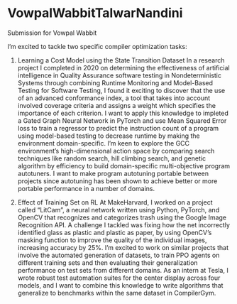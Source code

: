 # VowpalWabbitTalwarNandini
Submission for Vowpal Wabbit

I’m excited to tackle two specific compiler optimization tasks:

1. Learning a Cost Model using the State Transition Dataset
In a research project I completed in 2020 on determining the effectiveness of artificial intelligence in Quality Assurance software testing in Nondeterministic Systems through combining Runtime Monitoring and Model-Based Testing for Software Testing, I found it exciting to discover that the use of an advanced conformance index, a tool that takes into account involved coverage criteria and assigns a weight which specifies the importance of each criterion. I want to apply this knowledge to impleted a Gated Graph Neural Network in PyTorch and use Mean Squared Error loss to train a regressor to predict the instruction count of a program using model-based testing to decrease runtime by making the environment domain-specific. 
I’m keen to explore the GCC environment’s high-dimensional action space by comparing search techniques like random search, hill climbing search, and genetic algorithm by efficiency to build domain-specific multi-objective program autotuners. I want to make program autotuning portable between projects since autotuning has been shown to achieve better or more portable performance in a number of domains. 

2. Effect of Training Set on RL
At MakeHarvard, I worked on a project called “LitCam”, a neural network written using Python, PyTorch, and OpenCV that recognizes and categorizes trash using the Google Image Recognition API. A challenge I tackled was fixing how the net incorrectly identified glass as plastic and plastic as paper, by using OpenCV’s masking function to improve the quality of the individual images, increasing accuracy by 25%. I’m excited to work on similar projects that involve the automated generation of datasets, to train PPO agents on different training sets and then evaluating their generalization performance on test sets from different domains. 
As an intern at Tesla, I wrote robust test automation suites for the center display across four models, and I want to combine this knowledge to write algorithms that generalize to benchmarks within the same dataset in CompilerGym. 
